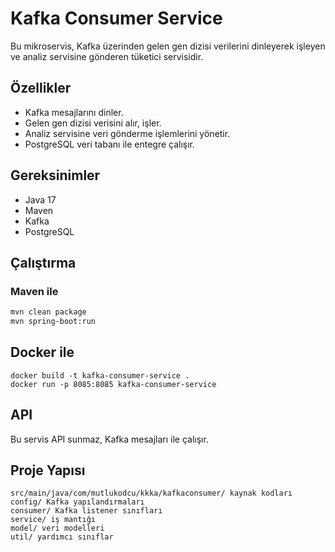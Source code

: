 # Kafka Consumer Service

Bu mikroservis, Kafka üzerinden gelen gen dizisi verilerini dinleyerek işleyen ve analiz servisine gönderen tüketici servisidir.

## Özellikler
- Kafka mesajlarını dinler.
- Gelen gen dizisi verisini alır, işler.
- Analiz servisine veri gönderme işlemlerini yönetir.
- PostgreSQL veri tabanı ile entegre çalışır.

## Gereksinimler
- Java 17
- Maven
- Kafka
- PostgreSQL

## Çalıştırma
### Maven ile
```bash
mvn clean package
mvn spring-boot:run
```

## Docker ile 
	docker build -t kafka-consumer-service .
	docker run -p 8085:8085 kafka-consumer-service
## API
Bu servis API sunmaz, Kafka mesajları ile çalışır.

## Proje Yapısı
	src/main/java/com/mutlukodcu/kkka/kafkaconsumer/ kaynak kodları
	config/ Kafka yapılandırmaları
	consumer/ Kafka listener sınıfları
	service/ iş mantığı
	model/ veri modelleri
	util/ yardımcı sınıflar